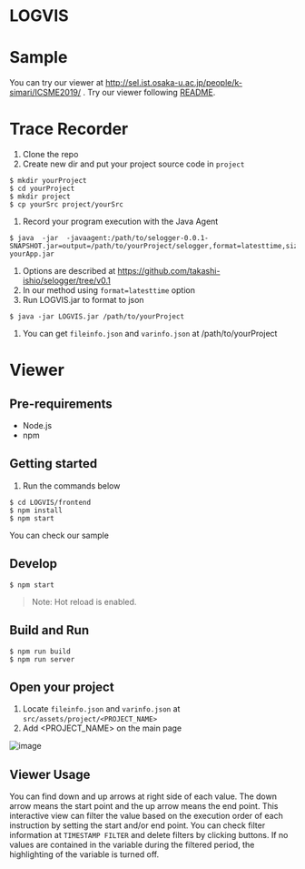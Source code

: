 # LOGVIS
# Sample
You can try our viewer at http://sel.ist.osaka-u.ac.jp/people/k-simari/ICSME2019/ .
Try our viewer following [README](/sample/README.md).

# Trace Recorder
1. Clone the repo
1. Create new dir and put your project source code in `project`
```
$ mkdir yourProject
$ cd yourProject
$ mkdir project
$ cp yourSrc project/yourSrc
```
1. Record your program execution with the Java Agent
```
$ java  -jar  -javaagent:/path/to/selogger-0.0.1-SNAPSHOT.jar=output=/path/to/yourProject/selogger,format=latesttime,size=32,keepobj=true yourApp.jar 
```
  1. Options are described at https://github.com/takashi-ishio/selogger/tree/v0.1
  1. In our method using `format=latesttime` option
1. Run LOGVIS.jar to format to json
```
$ java -jar LOGVIS.jar /path/to/yourProject
```
1. You can get `fileinfo.json` and `varinfo.json` at /path/to/yourProject

# Viewer 

## Pre-requirements

* Node.js
* npm

## Getting started


1. Run the commands below 
```
$ cd LOGVIS/frontend
$ npm install
$ npm start
```
You can check our sample
## Develop

```
$ npm start
```

> Note: Hot reload is enabled.

## Build and Run

```
$ npm run build
$ npm run server
```

## Open your project

1. Locate `fileinfo.json` and `varinfo.json` at `src/assets/project/<PROJECT_NAME>`
1. Add <PROJECT_NAME> on the main page

![image](https://user-images.githubusercontent.com/7913793/64902108-62c90080-d6dc-11e9-8013-ace20abf0add.png)

## Viewer Usage
You can find down and up arrows at right side of each value.
The down arrow means the start point and the up arrow means the end point.
This interactive view can filter the value based on the execution order of each instruction by setting the start and/or end point.
You can check filter information at `TIMESTAMP FILTER` and delete filters by clicking buttons.
If no values are contained in the variable during the filtered period, the highlighting of the variable is turned off.